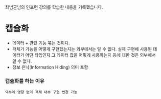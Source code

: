 최범균님의 인프런 강의를 학습한 내용을 기록했습니다.

# 캡슐화

- 데이터 + 관련 기능 묶는 것이다.
- 객체가 기능을 어떻게 구현했는지는 외부에서는 알 수 없다. 실제 구현에 사용된 데이터가 어떤 타입인지 그 데이터 값을 어떻게 사용하는지 등에 대한 것은 외부에서 알 수 없다.
- 정보 은닉(Information Hiding) 의미 포함

### 캡슐화를 하는 이유

    외부에 영향 없이 객체 내부 구현 변경 가능

